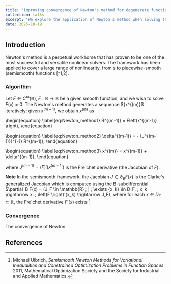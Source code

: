 ```yaml
---
title: "Improving convergence of Newton's method for degenerate functions"
collection: talks
excerpt: "We explore the application of Newton's method when solving the Butler-Volmer equation, and ways to reduce the number of iterations taken by the solver."
date: 2025-10-19
---
```


<script type="text/javascript" async
  src="https://cdn.mathjax.org/mathjax/latest/MathJax.js?config=TeX-MML-AM_CHTML">
</script>

## Introduction
Newton's method is a perpetual workhorse that has proven to be one of the most successful and versatile nonlinear solvers. The framework has been applied to cover a large range of nonlinearity, from s to piecewise-smooth (semismooth) functions [^1,2]. 

### Algorithm 
Let $F \in C^\infty(\mathbb{R}), \; F : \mathbb{R} \rightarrow \mathbb{R}$ be a given smooth function, and we wish to solve $F(x) = 0$. The Newton's method generates a sequence $\{x^{(m)\}$ iteratively: given $x^{(m-1)}$, we obtain $x^(m)$ as

\begin{equation}
\label{eq:Newton_method1}
    R^{(m-1)} = Fleft(x^{(m-1)} \right),
\end{equation}

\begin{equation}
\label{eq:Newton_method2}
    \delta^{(m-1)} = - {J^{(m-1)}}^{-1} R^{(m-1)},
\end{equation}

\begin{equation}
\label{eq:Newton_method3}
    x^{(m)} = x^{(m-1)} + \delta^{(m-1)},
\end{equation}

where $J^{(m-1)} = (F)'\left(x^{(m-1)} \right)$ is the Fre´chet derivative (the Jacobian of $F$).

**Note** In the semismooth framework, the Jacobian $J \in \partial_B F(x)$ is the Clarke's generalized Jacobian which is computed using the B-subdifferential $\partial_B F(x) = \{J_F \in \mathbb{R} \; | \; \exists \{x_k\} \in D_F, \; x_k \rightarrow x. \; \left(F \right)'(x_k) \rightarrow J_F\}, where for each $x \in D_F \subset \mathbb{R}$, the Fre´chet derivative $F'(x)$ exists [^2].
 

### Convergence 
The convergence of Newton 

## References
[^1]: C.T. Kelley , *Iterative Methods for Linear and Nonlinear Equations*, 1995, Society for Industrial and Applied Mathematics.
[^2]: Michael Ulbrich, *Semismooth Newton Methods for Variational Inequalities and Constrained Optimization Problems in Function Spaces*, 2011, Mathematical Optimization Society and the Society for Industrial and Applied Mathematics.